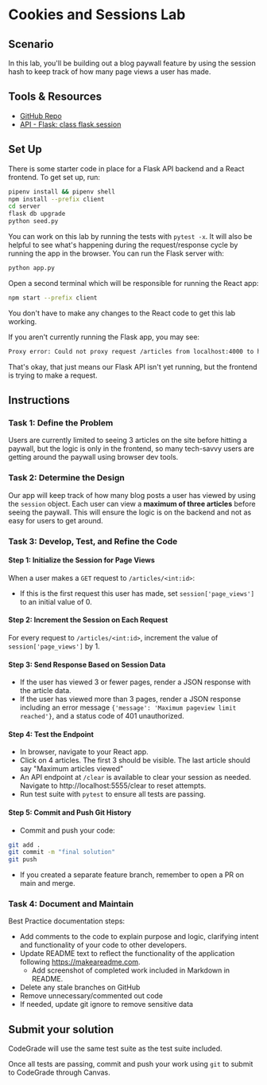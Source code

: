 # Cookies and Sessions Lab

## Scenario

In this lab, you'll be building out a blog paywall feature by using the session
hash to keep track of how many page views a user has made.

## Tools & Resources

- [GitHub Repo](https://github.com/learn-co-curriculum/flask-cookies-and-sessions-lab)
- [API - Flask: class flask.session](https://flask.palletsprojects.com/en/2.2.x/api/#flask.session)

## Set Up

There is some starter code in place for a Flask API backend and a React
frontend. To get set up, run:

```bash
pipenv install && pipenv shell
npm install --prefix client
cd server
flask db upgrade
python seed.py
```

You can work on this lab by running the tests with `pytest -x`. It will also be
helpful to see what's happening during the request/response cycle by running the
app in the browser. You can run the Flask server with:

```bash
python app.py
```

Open a second terminal which will be responsible for running the React app:

```bash
npm start --prefix client
```

You don't have to make any changes to the React code to get this lab working.

If you aren't currently running the Flask app, you may see:

```bash
Proxy error: Could not proxy request /articles from localhost:4000 to http://localhost:5555.
```

That's okay, that just means our Flask API isn't yet running, but the frontend is 
trying to make a request.

## Instructions

### Task 1: Define the Problem

Users are currently limited to seeing 3 articles on the site before hitting a 
paywall, but the logic is only in the frontend, so many tech-savvy users are 
getting around the paywall using browser dev tools.

### Task 2: Determine the Design

Our app will keep track of how many blog posts a user has viewed by using the
`session` object. Each user can view a **maximum of three articles** before
seeing the paywall. This will ensure the logic is on the backend and not as easy
for users to get around.

### Task 3: Develop, Test, and Refine the Code

#### Step 1: Initialize the Session for Page Views

When a user makes a `GET` request to `/articles/<int:id>`:

- If this is the first request this user has made, set `session['page_views']` to
  an initial value of 0.

#### Step 2: Increment the Session on Each Request

For every request to `/articles/<int:id>`, increment the value of 
`session['page_views']` by 1.

#### Step 3: Send Response Based on Session Data

- If the user has viewed 3 or fewer pages, render a JSON response with the
  article data.
- If the user has viewed more than 3 pages, render a JSON response including an
  error message `{'message': 'Maximum pageview limit reached'}`, and a status code
  of 401 unauthorized.

#### Step 4: Test the Endpoint

- In browser, navigate to your React app.
- Click on 4 articles. The first 3 should be visible. The last article should say
"Maximum articles viewed"
- An API endpoint at `/clear` is available to clear your session as needed. Navigate
to http://localhost:5555/clear to reset attempts.
- Run test suite with `pytest` to ensure all tests are passing.
  
#### Step 5: Commit and Push Git History

* Commit and push your code:

```bash
git add .
git commit -m "final solution"
git push
```

* If you created a separate feature branch, remember to open a PR on main and merge.

### Task 4: Document and Maintain

Best Practice documentation steps:
* Add comments to the code to explain purpose and logic, clarifying intent and functionality of your code to other developers.
* Update README text to reflect the functionality of the application following https://makeareadme.com. 
  * Add screenshot of completed work included in Markdown in README.
* Delete any stale branches on GitHub
* Remove unnecessary/commented out code
* If needed, update git ignore to remove sensitive data

## Submit your solution

CodeGrade will use the same test suite as the test suite included.

Once all tests are passing, commit and push your work using `git` to submit to CodeGrade through Canvas.

